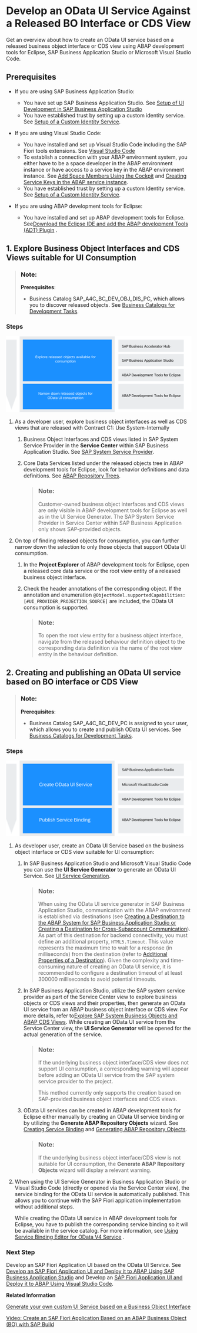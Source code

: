 <!-- loio5717c0a1dafc4335add0207b81c39cef -->

# Develop an OData UI Service Against a Released BO Interface or CDS View

Get an overview about how to create an OData UI service based on a released business object interface or CDS view using ABAP development tools for Eclipse, SAP Business Application Studio or Microsoft Visual Studio Code.



<a name="loio5717c0a1dafc4335add0207b81c39cef__section_zhf_y4d_r2c"/>

## Prerequisites

-   If you are using SAP Business Application Studio:
    -   You have set up SAP Business Application Studio. See [Setup of UI Development in SAP Business Application Studio](https://help.sap.com/docs/sap-btp-abap-environment/abap-environment/setup-of-ui-development-in-sap-business-application-studio-optional?version=Cloud) 
    -   You have established trust by setting up a custom identity service. See [Setup of a Custom Identity Service](https://help.sap.com/docs/btp/sap-business-technology-platform/setup-of-custom-identity-service?version=Cloud).

-   If you are using Visual Studio Code:
    -   You have installed and set up Visual Studio Code including the SAP Fiori tools extensions. See [Visual Studio Code](https://help.sap.com/docs/SAP_FIORI_tools/17d50220bcd848aa854c9c182d65b699/17efa217f7f34a9eba53d7b209ca4280.html)
    -   To establish a connection with your ABAP environment system, you either have to be a space developer in the ABAP environment instance or have access to a service key in the ABAP environment instance. See [Add Space Members Using the Cockpit](https://help.sap.com/docs/btp/sap-business-technology-platform/add-space-members-using-cockpit?version=Cloud) and [Creating Service Keys in the ABAP service instance](https://help.sap.com/docs/btp/sap-business-technology-platform/creating-service-keys?version=Cloud).
    -   You have established trust by setting up a custom Identity service. See [Setup of a Custom Identity Service](https://help.sap.com/docs/btp/sap-business-technology-platform/setup-of-custom-identity-service?version=Cloud).

-   If you are using ABAP development tools for Eclipse:
    -   You have installed and set up ABAP development tools for Eclipse. See[Download the Eclipse IDE and add the ABAP development Tools \(ADT\) Plugin](https://developers.sap.com/tutorials/abap-install-adt..html) .




<a name="loio5717c0a1dafc4335add0207b81c39cef__section_bfz_4pd_r2c"/>

## 1. Explore Business Object Interfaces and CDS Views suitable for UI Consumption

> ### Note:  
> **Prerequisites**:
> 
> -   Business Catalog SAP\_A4C\_BC\_DEV\_OBJ\_DIS\_PC, which allows you to discover released objects. See [Business Catalogs for Development Tasks](https://help.sap.com/docs/btp/sap-business-technology-platform/business-catalogs-for-development-tasks?version=Cloud).



### Steps

![](images/OData1_e40ab5c.png)

1.  As a developer user, explore business object interfaces as well as CDS views that are released with Contract C1: Use System-Internally
    1.  Business Object Interfaces and CDS views listed in SAP System Service Provider in the **Service Center** within SAP Business Application Studio. See [SAP System Service Provider](https://help.sap.com/docs/bas/sap-business-application-studio/sap-system-service-provider?version=Cloud).
    2.  Core Data Services listed under the released objects tree in ABAP development tools for Eclipse, look for behavior definitions and data definitions. See [ABAP Repository Trees](https://help.sap.com/docs/abap-cloud/abap-development-tools-user-guide/abap-repository-trees-concept?version=sap_btp#overview).

        > ### Note:  
        > Customer-owned business object interfaces and CDS views are only visible in ABAP development tools for Eclipse as well as in the UI Service Generator. The SAP System Service Provider in Service Center within SAP Business Application only shows SAP-provided objects.


2.  On top of finding released objects for consumption, you can further narrow down the selection to only those objects that support OData UI consumption.
    1.  In the **Project Explorer** of ABAP development tools for Eclipse, open a released core data service or the root view entity of a released business object interface.
    2.  Check the header annotations of the corresponding object. If the annotation and enumeration `@ObjectModel.supportedCapabilities: [#UI_PROVIDER_PROJECTION_SOURCE]` are included, the OData UI consumption is supported.

        > ### Note:  
        > To open the root view entity for a business object interface, navigate from the released behaviour definition object to the corresponding data definition via the name of the root view entity in the behaviour definition.





<a name="loio5717c0a1dafc4335add0207b81c39cef__section_y52_bwx_r2c"/>

## 2. Creating and publishing an OData UI service based on BO interface or CDS View

> ### Note:  
> **Prerequisites**:
> 
> -   Business Catalog SAP\_A4C\_BC\_DEV\_PC is assigned to your user, which allows you to create and publish OData UI services. See [Business Catalogs for Development Tasks](https://help.sap.com/docs/btp/sap-business-technology-platform/business-catalogs-for-development-tasks?version=Cloud).



### Steps

![](images/ODataagainstBO2correction_c6f6d8b.png)

1.  As developer user, create an OData UI Service based on the business object interface or CDS view suitable for UI consumption:
    1.  In SAP Business Application Studio and Microsoft Visual Studio Code you can use the **UI Service Generator** to generate an OData UI Service. See [UI Service Generation](https://help.sap.com/docs/SAP_FIORI_tools/17d50220bcd848aa854c9c182d65b699/1a7aad346618443a86ebd7250bac0ef0.html).

        > ### Note:  
        > When using the OData UI service generator in SAP Business Application Studio, communication with the ABAP environment is established via destinations \(see [Creating a Destination to the ABAP System for SAP Business Application Studio or Creating a Destination for Cross-Subaccount Communication](https://help.sap.com/docs/btp/sap-business-technology-platform/creating-destination-to-abap-system-for-sap-business-application-studio?version=Cloud)\). As part of this destination for backend connectivity, you must define an additional property, `HTML5.Timeout`. This value represents the maximum time to wait for a response \(in milliseconds\) from the destination \(refer to [Additional Properties of a Destination](https://help.sap.com/docs/build-work-zone-standard-edition/sap-build-work-zone-standard-edition/html5-configure-destinations)\). Given the complexity and time-consuming nature of creating an OData UI service, it is recommended to configure a destination timeout of at least 300000 milliseconds to avoid potential timeouts.

    2.  In SAP Business Application Studio, utilize the SAP system service provider as part of the Service Center view to explore business objects or CDS views and their properties, then generate an OData UI service from an ABAP business object interface or CDS view. For more details, refer to[Explore SAP System Business Objects and ABAP CDS Views](https://help.sap.com/docs/bas/sap-business-application-studio/sap-system-service-provider?version=Cloud#explore-sap-system-business-objects-and-abap-cds-views). While creating an OData UI service from the Service Center view, the **UI Service Generator** will be opened for the actual generation of the service.

        > ### Note:  
        > If the underlying business object interface/CDS view does not support UI consumption, a corresponding warning will appear before adding an OData UI service from the SAP system service provider to the project.
        > 
        > This method currently only supports the creation based on SAP-provided business object interfaces and CDS views.

    3.  OData UI services can be created in ABAP development tools for Eclipse either manually by creating an OData UI service binding or by utilizing the **Generate ABAP Repository Objects** wizard. See [Creating Service Binding](https://help.sap.com/docs/abap-cloud/abap-cds-tools-user-guide/creating-service-binding?version=sap_btp) and [Generating ABAP Repository Objects](https://help.sap.com/docs/abap-cloud/abap-development-tools-user-guide/generating-abap-repository-objects).

        > ### Note:  
        > If the underlying business object interface/CDS view is not suitable for UI consumption, the **Generate ABAP Repository Objects** wizard will display a relevant warning.


2.  When using the UI Service Generator in Business Application Studio or Visual Studio Code \(directly or opened via the Service Center view\), the service binding for the OData UI service is automatically published. This allows you to continue with the SAP Fiori application implementation without additional steps.

    While creating the OData UI service in ABAP development tools for Eclipse, you have to publish the corresponding service binding so it will be available in the service catalog. For more information, see [Using Service Binding Editor for OData V4 Service](https://help.sap.com/docs/abap-cloud/abap-cds-tools-user-guide/using-service-binding-editor-for-odata-v4-service) .




### Next Step

Develop an SAP Fiori Application UI based on the OData UI Service. See [Develop an SAP Fiori Application UI and Deploy it to ABAP Using SAP Business Application Studio](https://help.sap.com/docs/sap-btp-abap-environment/abap-environment/develop-sap-fiori-application-ui-and-deploy-it-to-abap-using-sap-business-application-studio?version=Cloud) and Develop an [SAP Fiori Application UI and Deploy it to ABAP Using Visual Studio Code](https://help.sap.com/docs/sap-btp-abap-environment/abap-environment/develop-sap-fiori-application-ui-and-deploy-it-to-abap-using-visual-studio-code?version=Cloud).

**Related Information**  


[Generate your own custom UI Service based on a Business Object Interface](https://developers.sap.com/tutorials/abap-cloud-ui-from-interface.html)

[Video: Create an SAP Fiori Application Based on an ABAP Business Object \(BO\) with SAP Build](https://www.youtube.com/watch?v=mTMZgWPDzrk)

